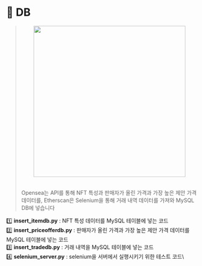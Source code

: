 #  🥫 DB
> <p align="center"><img src="https://user-images.githubusercontent.com/58590260/172516966-f1be43c0-1425-48bf-9334-fa1d36974134.png" width=400></p><br>
> Opensea는 API를 통해 NFT 특성과 판매자가 올린 가격과 가장 높은 제안 가격 데이터를, Etherscan은 Selenium을 통해 거래 내역 데이터를 가져와 MySQL DB에 넣습니다
1️⃣ **insert_itemdb.py** : NFT 특성 데이터를 MySQL 테이블에 넣는 코드\
2️⃣ **insert_priceofferdb.py**  : 판매자가 올린 가격과 가장 높은 제안 가격 데이터를 MySQL 테이블에 넣는 코드\
3️⃣ **insert_tradedb.py** : 거래 내역을  MySQL 테이블에 넣는 코드\
4️⃣ **selenium_server.py** : selenium을 서버에서 실행시키기 위한 테스트 코드\
